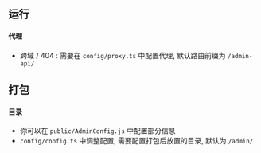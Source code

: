 ## 运行

#### 代理

- 跨域 / 404 : 需要在 `config/proxy.ts` 中配置代理, 默认路由前缀为 `/admin-api/`

## 打包

#### 目录

- 你可以在 `public/AdminConfig.js` 中配置部分信息
- `config/config.ts` 中调整配置, 需要配置打包后放置的目录, 默认为 `/admin/`
